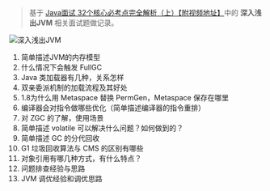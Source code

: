 > 基于 [Java面试 32个核心必考点完全解析（上）【附视频地址】](http://tyronblog.com/archives/java-interview-up)中的 **深入浅出JVM** 相关面试题做记录。

![深入浅出JVM](https://img-blog.csdnimg.cn/20190508233557662.png?x-oss-process=image/watermark,type_ZmFuZ3poZW5naGVpdGk,shadow_10,text_aHR0cHM6Ly9ibG9nLmNzZG4ubmV0L3RpYW4zMzA3MjY=,size_16,color_FFFFFF,t_70)

1. 简单描述JVM的内存模型
2. 什么情况下会触发 FullGC
3. Java 类加载器有几种，关系怎样
4. 双亲委派机制的加载流程及其好处
5. 1.8为什么用 Metaspace 替换 PermGen，Metaspace 保存在哪里
6. 编译器会对指令做哪些优化（简单描述编译器的指令重排）
7. 对 ZGC 的了解，使用场景
8. 简单描述 volatile 可以解决什么问题？如何做到的？
9. 简单描述 GC 的分代回收
10. G1 垃圾回收算法与 CMS 的区别有哪些
11. 对象引用有哪几种方式，有什么特点？
12. 问题排查经验与思路
13. JVM 调优经验和调优思路